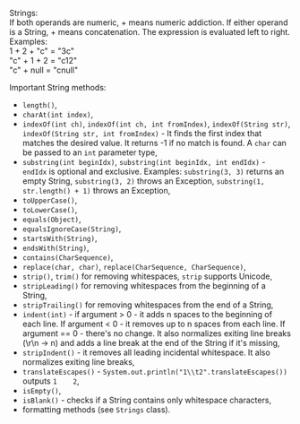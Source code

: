 Strings:\
If both operands are numeric, + means numeric addiction. If either operand is a String, + means concatenation.
The expression is evaluated left to right. Examples:\
1 + 2 + "c" = "3c"\
"c" + 1 + 2 = "c12"\
"c" + null = "cnull"

Important String methods:
* `length()`,
* `charAt(int index)`,
* `indexOf(int ch)`, `indexOf(int ch, int fromIndex)`, `indexOf(String str)`, `indexOf(String str, int fromIndex)` - 
It finds the first index that matches the desired value. It returns -1 if no match is found. 
A `char` can be passed to an `int` parameter type,
* `substring(int beginIdx)`, `substring(int beginIdx, int endIdx)` - `endIdx` is optional and exclusive. Examples:
`substring(3, 3)` returns an empty String, `substring(3, 2)` throws an Exception, 
`substring(1, str.length() + 1)` throws an Exception,
* `toUpperCase()`,
* `toLowerCase()`,
* `equals(Object)`,
* `equalsIgnoreCase(String)`,
* `startsWith(String)`,
* `endsWith(String)`,
* `contains(CharSequence)`,
* `replace(char, char)`, `replace(CharSequence, CharSequence)`,
* `strip()`, `trim()` for removing whitespaces, `strip` supports Unicode,
* `stripLeading()` for removing whitespaces from the beginning of a String,
* `stripTrailing()` for removing whitespaces from the end of a String,
* `indent(int)` - if argument > 0 - it adds n spaces to the beginning of each line. If argument < 0 - it removes up to n spaces
from each line. If argument == 0 - there's no change. It also normalizes exiting line breaks (\r\n -> n) and adds a line break 
at the end of the String if it's missing,
* `stripIndent()` - it removes all leading incidental whitespace. It also normalizes exiting line breaks,
* `translateEscapes()` - `System.out.println("1\\t2".translateEscapes())` outputs `1    2`,
* `isEmpty()`,
* `isBlank()` - checks if a String contains only whitespace characters,
* formatting methods (see `Strings` class).

